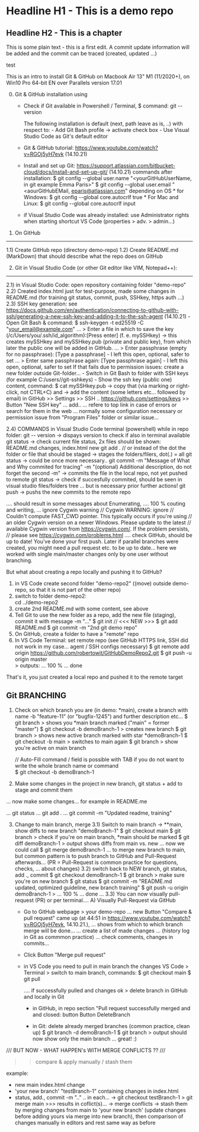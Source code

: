 # Headline H1 - This is a demo repo
## Headline H2 - This is a chapter 
This is some plain text - this is a first edit. A commit update information will be added and the commit can be traced (created, updated ...) 

test

This is an intro to install Git & GitHub on Macbook Air 13" M1 (11/2020+), on Win10 Pro 64-bit EN over Parallels version 17.01

0) Git & GitHub installation using 
    - Check if Git available in Powershell / Terminal, 
        $ command: git --version

        The following installation is default (next, path leave as is, ..) with respect to:
            - Add Git Bash profile -> activate check box 
            - Use Visual Studio Code as Git's default editor

    - Git & GitHub tutorial: https://www.youtube.com/watch?v=RGOj5yH7evk (14.10.21)
    - Install and set up Git: https://support.atlassian.com/bitbucket-cloud/docs/install-and-set-up-git/ (14.10.21)
        commands after installation: 
            $ git config --global user.name "<yourGitHubUserName, in git example Emma Paris>"
            $ git config --global user.email "<aourGitHubEMail, eparis@atlassian.com"
            depending on OS
            * for Windows:          $ git config --global core.autocrlf true
            * For Mac and Linux:    $ git config --global core.autocrlf input
    - if Visual Studio Code was already installed: use Administrator rights when starting shortcut VS Code (properties > adv. > admin...)

1) On GitHub
-------------------
1.1) Create GitHub repo (directory demo-repo)
1.2) Create README.md (MarkDown) that should describe what the repo does on GitHub

2) Git in Visual Studio Code (or other Git editor like VIM, Notepad++):
------------------- 
2.1) in Visual Studio Code: open repository containing folder "demo-repo" 
2.2) Created index.html just for test-purpose, made some changes in README.md (for training git status, commit, push, SSHkey, https auth ...)
2.3) SSH key generation: see https://docs.github.com/en/authentication/connecting-to-github-with-ssh/generating-a-new-ssh-key-and-adding-it-to-the-ssh-agent (14.10.21)
    - Open Git Bash & command:
        $ ssh-keygen -t ed25519 -C "your_email@example.com"
            ... > Enter a file in which to save the key (/c/Users/you/.ssh/id_algorithm):[Press enter]  (f. e. mySSHkey)
                -> this creates mySSHkey and mySSHkey.pub (private and public key), from which later the public one will be added in GitHub.
            ... > Enter passphrase (empty for no passphrase): [Type a passphrase] - I left this open, optional, safer to set
            ... > Enter same passphrase again: [Type passphrase again] - I left this open, optional, safer to set
        If that fails due to permission issues: create a new folder outside Git-folder...
    - Switch in Git Bash to folder with SSH keys (for example C:/users/<yourname>/git-sshkeys)
    - Show the ssh key (public one) content, command:
        $ cat mySSHkey.pub
            -> copy that (via marking or right-click, not CTRL+C) and 
            -> add the content (some letters etc... followed by email)
               in GitHub >> Settings >> SSH ..  https://github.com/settings/keys >> Button "New SSH key" ... add..
    ... refere to top link in case of errors or search for them in the web ... normally some configuration necessary or permission issue from "Program Files" folder or similar issue...

2.4) COMMANDS in Visual Studio Code terminal (powershell) while in repo folder:
    git -- version
        -> dispays version to check if also in terminal available
    git status
        -> check current file status, 2x files should be shown: README.md changes, index.html new
    git add .       // or instead of the dot the folder or file that should be staged
        -> stages the folders/filers, dot(.) = all 
    git status 
        -> could be once more necessary..
    git commit -m "Message of What and Why commited for tracing" -m "(optional) Additional description, do not forget the second -m"
        -> commits the file in the local repo, not yet pushed to remote
    git status 
        -> check if succesfully commited, should be seen in visual studio files/folders tree
        ... but is necessary prior further actions!
    git push
        -> pushs the new commits to the remote repo

.... should result in some messages about Enumerating, 
.... 100 % couting and writing, 
...  ignore Cygwin warning
                                    // Cygwin WARNING:
                        ignore      // Couldn't compute FAST_CWD pointer.  This typically occurs if you're using
                                    // an older Cygwin version on a newer Windows.  Please update to the latest
                                    // available Cygwin version from https://cygwin.com/.  If the problem persists,
                                    // please see https://cygwin.com/problems.html
.... check GitHub, should be up to date! You've done your first push. Later if parallel branches were created, you might need a pull request etc. to be up to date... here we worked with single main/master changes only by one user without branching. 


But what about creating a repo locally and pushing it to GitHub?
1) in VS Code create second folder "demo-repo2" ((move) outside demo-repo, so that it is not part of the other repo)
2) switch to folder demo-repo2:     
    cd ../demo-repo2   
3) create 2nd README.md with some content, see above
4) Tell Git to use the new folder as a repo, add the new file (staging), commit it with message -m "..."
    $ git init              // <<< NEW >>>
    $ git add README.md
    $ git commit -m "2nd git demo repo"
5) On GitHub, create a folder to have a "remote" repo 
6) In VS Code Terminal: set remote repo (see GitHub HTTPS link, SSH did not work in my case... agent / SSH configs necessary)
    $ git remote add origin https://github.com/robertowit/GitHubDemoRepo2.git
    $ git push -u origin master     
        > outputs: ... 100 % ... done

That's it, you just created a local repo and pushed it to the remote target


Git BRANCHING 
----------------------------------------------------------

1) Check on which branch you are (in demo: *main), create a branch with name -b "feature-11" (or "bugfix-1245") and further description etc...
    $ git branch
        > shows you *main branch marked ("main" = former "master")
    $ git checkout -b demoBranch-1
        > creates new branch
    $ git branch
        > shows new active branch marked with star *demoBranch-1
    $ git checkout -b main
        > switches to main again
    $ git branch
        > show you're active on main branch

    // Auto-Fill command / field is possible with TAB if you do not want to write the whole branch name or command    
    $ git checkout -b demoBranch-1

2) Make some changes in the project in new branch, git status + add to stage and commit them

 ... now make some changes... for example in README.me

 ... git status
 ... git add .
 ... git commit -m "Updated readme, training"
 
3) Change to main branch, merge
3.1) Switch to main branch -> **main, show diffs to new branch "demoBranch-1"
    $ git checkout main
    $ git branch
        > check if you're on main branch, *main should be marked
    $ git diff demoBranch-1
        > output shows diffs from main vs. new
    ... now we could call    $ git merge demoBranch-1   ... to merge new branch to main, but common pattern is to push branch to GitHub and Pull-Request afterwards... 
    (PR = Pull-Request is common practice for questions, checks, ... about changes) 
3.2) switch back to NEW branch, git status, add ., commit
    $ git checkout demoBranch-1
    $ git branch
        > make sure you're on new branch
    $ git status
    $ git commit -m "README.md updated, optimized guideline, new branch training"
    $ git push -u origin demoBranch-1
        > ... 100 % ... done ... 
3.3) You can now visually pull-request (PR) or per terminal.... 
A) Visually Pull-Request via GitHub
    
    - Go to GitHub webpage > your demo-repo ... new Button "Compare & pull request" came up  (at 44:51 in https://www.youtube.com/watch?v=RGOj5yH7evk, 14.10.21.),
    ... shows from which to which branch merge will be done...
    ... create a list of made changes ... (history log in Git as commmon practice)
    ... check comments, changes in commits...
    
    - Click Button "Merge pull request"

    - in VS Code you need to pull in main branch the changes 
    VS Code > Terminal > switch to main branch, commands:
        $ git checkout main
        $ git pull

        .... if successfully pulled and changes ok > delete branch in GitHub and locally in Git

        - in GitHub, in repo section "Pull request successfully merged and and closed: button Button DeleteBranch

        - in Git: delete already merged branches (common practice, clean up)
            $ git branch -d demoBranch-1
            $ git branch
                > output should now show only the main branch ... great! :) 

/// BUT NOW - WHAT HAPPEN's WITH MERGE CONFLICTS ?? ///

>> compare & apply manually / stash them

example:
- new main index.html change
- 'your new branch' "testBranch-1" containing changes in index.html
- status, add., commit -m ".." .. in each... -> git checkout testBranch-1 > git merge main >>> results in coflict(s)... 
-> merge conflicts
-> stash them by merging changes from main to 'your new branch' (update changes before adding yours via merge into new branch), then comparison of changes manually in editors and rest same way as before

